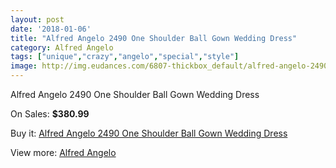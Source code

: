 ```yaml
---
layout: post
date: '2018-01-06'
title: "Alfred Angelo 2490 One Shoulder Ball Gown Wedding Dress"
category: Alfred Angelo
tags: ["unique","crazy","angelo","special","style"]
image: http://img.eudances.com/6807-thickbox_default/alfred-angelo-2490-one-shoulder-ball-gown-wedding-dress.jpg
---
```

Alfred Angelo 2490 One Shoulder Ball Gown Wedding Dress

On Sales: **$380.99**
<a href="https://www.eudances.com/en/alfred-angelo/2512-alfred-angelo-2490-one-shoulder-ball-gown-wedding-dress.html"><amp-img layout="responsive" width="600" height="600" src="//img.eudances.com/6807-thickbox_default/alfred-angelo-2490-one-shoulder-ball-gown-wedding-dress.jpg" alt="Alfred Angelo 2490 One Shoulder Ball Gown Wedding Dress 0" /></a>
<a href="https://www.eudances.com/en/alfred-angelo/2512-alfred-angelo-2490-one-shoulder-ball-gown-wedding-dress.html"><amp-img layout="responsive" width="600" height="600" src="//img.eudances.com/6810-thickbox_default/alfred-angelo-2490-one-shoulder-ball-gown-wedding-dress.jpg" alt="Alfred Angelo 2490 One Shoulder Ball Gown Wedding Dress 1" /></a>
<a href="https://www.eudances.com/en/alfred-angelo/2512-alfred-angelo-2490-one-shoulder-ball-gown-wedding-dress.html"><amp-img layout="responsive" width="600" height="600" src="//img.eudances.com/6809-thickbox_default/alfred-angelo-2490-one-shoulder-ball-gown-wedding-dress.jpg" alt="Alfred Angelo 2490 One Shoulder Ball Gown Wedding Dress 2" /></a>
<a href="https://www.eudances.com/en/alfred-angelo/2512-alfred-angelo-2490-one-shoulder-ball-gown-wedding-dress.html"><amp-img layout="responsive" width="600" height="600" src="//img.eudances.com/6808-thickbox_default/alfred-angelo-2490-one-shoulder-ball-gown-wedding-dress.jpg" alt="Alfred Angelo 2490 One Shoulder Ball Gown Wedding Dress 3" /></a>

Buy it: [Alfred Angelo 2490 One Shoulder Ball Gown Wedding Dress](https://www.eudances.com/en/alfred-angelo/2512-alfred-angelo-2490-one-shoulder-ball-gown-wedding-dress.html "Alfred Angelo 2490 One Shoulder Ball Gown Wedding Dress")

View more: [Alfred Angelo](https://www.eudances.com/en/36-alfred-angelo "Alfred Angelo")